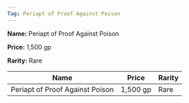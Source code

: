 ```yaml
---
Tag: Periapt of Proof Against Poison
---
```


**Name:** Periapt of Proof Against Poison

**Price:** 1,500 gp

**Rarity:** Rare

| Name     | Price     | Rarity     |
| -------- | --------- | ---------- |
| Periapt of Proof Against Poison | 1,500 gp | Rare |
